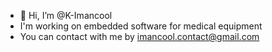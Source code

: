 - 👋 Hi, I’m @K-Imancool
- I'm working on embedded software for medical equipment
- You can contact with me by imancool.contact@gmail.com

<!---
K-Imancool/K-Imancool is a ✨ special ✨ repository because its `README.md` (this file) appears on your GitHub profile.
You can click the Preview link to take a look at your changes.
--->
